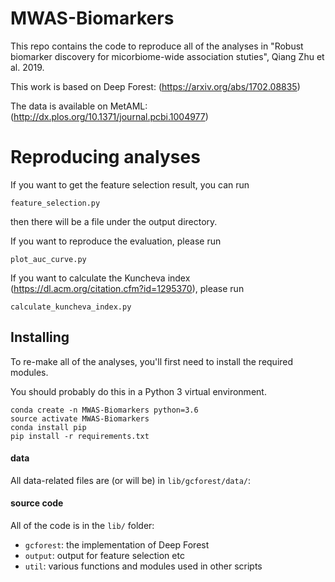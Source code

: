 # MWAS-Biomarkers

This repo contains the code to reproduce all of the analyses in "Robust biomarker discovery for micorbiome-wide association stuties", Qiang Zhu et al. 2019.

This work is based on Deep Forest: (https://arxiv.org/abs/1702.08835)

The data is available on MetAML: (http://dx.plos.org/10.1371/journal.pcbi.1004977)


# Reproducing analyses
If you want to get the feature selection result, you can run
```
feature_selection.py
```
then there will be a file under the output directory.

If you want to reproduce the evaluation, please run 
```
plot_auc_curve.py
```
If you want to calculate the Kuncheva index (https://dl.acm.org/citation.cfm?id=1295370), please run
```
calculate_kuncheva_index.py
```





## Installing

To re-make all of the analyses, you'll first need to install the required
modules.

You should probably do this in a Python 3 virtual environment.

```
conda create -n MWAS-Biomarkers python=3.6
source activate MWAS-Biomarkers
conda install pip
pip install -r requirements.txt
```

#### data

All data-related files are (or will be) in `lib/gcforest/data/`:


#### source code

All of the code is in the `lib/` folder:

* `gcforest`: the implementation of Deep Forest
* `output`: output for feature selection etc
* `util`: various functions and modules used in other scripts

